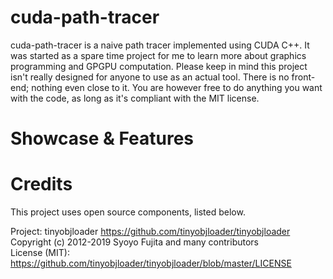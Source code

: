 # cuda-path-tracer
cuda-path-tracer is a naive path tracer implemented using CUDA C++. It was started as a spare time project for me to learn more about graphics programming and GPGPU computation. Please keep in mind this project isn't really designed for anyone to use as an actual tool. There is no front-end; nothing even close to it. You are however free to do anything you want with the code, as long as it's compliant with the MIT license.

# Showcase & Features

# Credits
This project uses open source components, listed below.

Project: tinyobjloader https://github.com/tinyobjloader/tinyobjloader  
Copyright (c) 2012-2019 Syoyo Fujita and many contributors  
License (MIT): https://github.com/tinyobjloader/tinyobjloader/blob/master/LICENSE  
